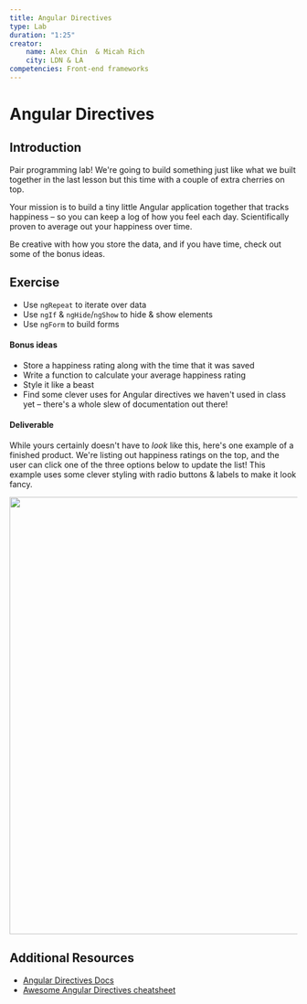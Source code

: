 ```yaml
---
title: Angular Directives
type: Lab
duration: "1:25"
creator:
    name: Alex Chin  & Micah Rich
    city: LDN & LA
competencies: Front-end frameworks
---
```


# Angular Directives

## Introduction

Pair programming lab! We're going to build something just like what we built together in the last lesson but this time with a couple of extra cherries on top.

Your mission is to build a tiny little Angular application together that tracks happiness – so you can keep a log of how you feel each day. Scientifically proven to average out your happiness over time.

Be creative with how you store the data, and if you have time, check out some of the bonus ideas.

## Exercise

- Use `ngRepeat` to iterate over data
- Use `ngIf` & `ngHide`/`ngShow` to hide & show elements
- Use `ngForm` to build forms

#### Bonus ideas

- Store a happiness rating along with the time that it was saved
- Write a function to calculate your average happiness rating
- Style it like a beast
- Find some clever uses for Angular directives we haven't used in class yet – there's a whole slew of documentation out there!

#### Deliverable

While yours certainly doesn't have to _look_ like this, here's one example of a finished product. We're listing out happiness ratings on the top, and the user can click one of the three options below to update the list! This example uses some clever styling with radio buttons & labels to make it look fancy.

<img width="765" src="https://cloud.githubusercontent.com/assets/25366/9013911/cf0aaf8a-3773-11e5-82f0-943b11a6502d.png">

## Additional Resources

- [Angular Directives Docs](https://docs.angularjs.org/api/ng/directive)
- [Awesome Angular Directives cheatsheet](http://www.cheatography.com/proloser/cheat-sheets/angularjs/)
